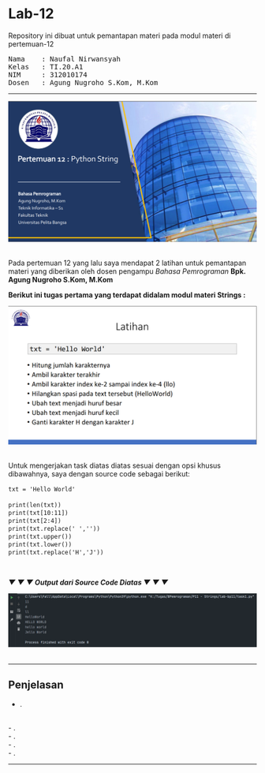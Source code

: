# Lab-12
Repository ini dibuat untuk pemantapan materi pada modul materi di pertemuan-12 <br>
<pre>
Nama    : Naufal Nirwansyah 
Kelas   : TI.20.A1
NIM     : 312010174
Dosen   : Agung Nugroho S.Kom, M.Kom
</pre>
***
<div align="center">
<img src="images/covermodul.png" >
</div> <br>

Pada pertemuan 12 yang lalu saya mendapat 2 latihan untuk pemantapan materi yang diberikan oleh
dosen pengampu *Bahasa Pemrograman* **Bpk. Agung Nugroho S.Kom, M.Kom** <br>

**Berikut ini tugas pertama yang terdapat didalam modul materi **Strings** :** <br>

<div align="center">
<img src="images/task1.png" >
</div> <br>

Untuk mengerjakan task diatas diatas sesuai dengan opsi khusus dibawahnya, saya dengan source code sebagai berikut: <br>

```
txt = 'Hello World'

print(len(txt))
print(txt[10:11])
print(txt[2:4])
print(txt.replace(' ',''))
print(txt.upper())
print(txt.lower())
print(txt.replace('H','J'))
```
<br>

***▼ ▼ ▼ Output dari Source Code Diatas ▼ ▼ ▼***
<br>

<div align="center">
<img src="images/result1.png" >
</div> <br>

***
## Penjelasan

- .
<br>
- .
<br>
- . 
<br>
- .
<br>
- .

***